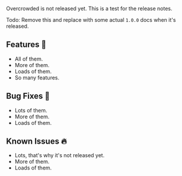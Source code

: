 Overcrowded is not released yet. This is a test for the release notes.

Todo: Remove this and replace with some actual `1.0.0` docs when it's released.

## Features 🎉
 - All of them.
 - More of them.
 - Loads of them.
 - So many features.

## Bug Fixes 🐞
 - Lots of them.
 - More of them.
 - Loads of them.

## Known Issues 🔥
 - Lots, that's why it's not released yet.
 - More of them.
 - Loads of them.